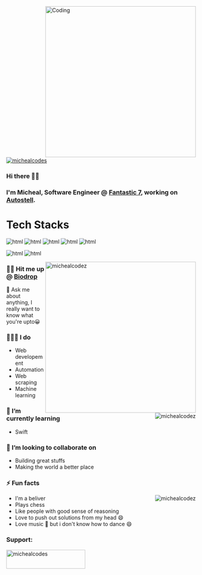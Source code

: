 
<img align="right" alt="Coding" width="400" src="https://cdn.dribbble.com/users/1162077/screenshots/3848914/programmer.gif">

<p align="left"> <a href="https://twitter.com/michealcodes" target="blank"><img src="https://img.shields.io/twitter/follow/michealcodes?logo=twitter&style=for-the-badge" alt="michealcodes" /></a> </p>

### Hi there 👋🏾

### I'm Micheal, Software Engineer @ [Fantastic 7](https://f7team.com), working on [Autostell](https://autostell.com).

# Tech Stacks
<img src="https://img.shields.io/badge/python-3670A0?style=for-the-badge&logo=python&logoColor=ffdd54" alt="html"/><span>  </span><img src="https://img.shields.io/badge/django-%23092E20.svg?style=for-the-badge&logo=django&logoColor=white" alt="html"/><span>  </span><img src="https://img.shields.io/badge/DJANGO-REST-ff1709?style=for-the-badge&logo=django&logoColor=white&color=ff1709&labelColor=gray" alt="html"/><span>  </span><img src="https://img.shields.io/badge/flask-%23000.svg?style=for-the-badge&logo=flask&logoColor=white" alt="html"/><span>  </span> <img src="https://img.shields.io/badge/-selenium-%43B02A?style=for-the-badge&logo=selenium&logoColor=white" alt="html"/>
<span>  </span>

<img src="https://img.shields.io/badge/javascript-%23323330.svg?style=for-the-badge&logo=javascript&logoColor=%23F7DF1E" alt="html"/><span>  </span><img src="https://img.shields.io/badge/react-3670A0?style=for-the-badge&logo=react&logoColor=ffdd54" alt="html"/><span>  </span>

<img align="right" width="400" src="https://github-readme-stats.vercel.app/api/top-langs?username=michealcodez&show_icons=true&locale=en&layout=compact&theme=tokyonight" alt="michealcodez" />

### 🤙🏾 Hit me up @ [Biodrop](https://www.biodrop.io/MichealCodez)

💬 Ask me about anything, I really want to know what you're upto😀


### 👨🏾‍💻 I do

  * Web developement
  * Automation
  * Web scraping 
  * Machine learning

<img align="right" src="https://github-readme-stats.vercel.app/api?username=michealcodez&show_icons=true&locale=en&theme=tokyonight" alt="michealcodez" />
  
### 🌱 I’m currently learning
  
  * Swift
    
  
### 👯 I’m looking to collaborate on
  
  * Building great stuffs
  * Making the world a better place

 
### ⚡ Fun facts

<img align="right" src="https://github-readme-streak-stats.herokuapp.com/?user=michealcodez&&theme=tokyonight" alt="michealcodez" />

  * I'm a beliver
  * Plays chess
  * Like people with good sense of reasoning
  * Love to push out solutions from my head :smile:
  * Love music :musical_note: but i don't know how to dance :smile:

<h3 align="left">Support:</h3>
<p><a href="https://www.buymeacoffee.com/michealcodes"> <img align="left" src="https://cdn.buymeacoffee.com/buttons/v2/default-yellow.png" height="50" width="210" alt="michealcodes" /></a></p><br><br>

